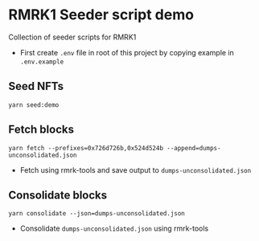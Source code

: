 # RMRK1 Seeder script demo
Collection of seeder scripts for RMRK1

- First create `.env` file in root of this project by copying example in `.env.example` 

## Seed NFTs

`yarn seed:demo`


## Fetch blocks

`yarn fetch --prefixes=0x726d726b,0x524d524b --append=dumps-unconsolidated.json`
- Fetch using rmrk-tools and save output to `dumps-unconsolidated.json`


## Consolidate blocks

`yarn consolidate --json=dumps-unconsolidated.json`
- Consolidate `dumps-unconsolidated.json` using rmrk-tools
